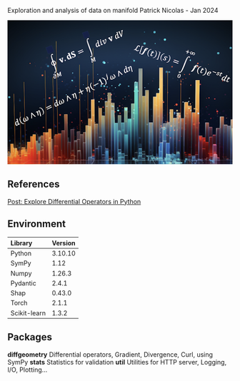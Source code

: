 Exploration and analysis of data on manifold
Patrick Nicolas - Jan 2024

![Analysis of data on manifolds](images/Data_Exploration_Banner.png)


## References
[Post: Explore Differential Operators in Python](https://patricknicolas.blogspot.com/2023/12/explore-differential-operators-in-python.html)

## Environment
| Library      | Version |
|:-------------|:--------|
| Python       | 3.10.10 |
| SymPy        | 1.12    |
| Numpy        | 1.26.3  |
| Pydantic     | 2.4.1   |
| Shap         | 0.43.0  |
| Torch        | 2.1.1   |
| Scikit-learn | 1.3.2   |


## Packages
**diffgeometry**  Differential operators, Gradient, Divergence, Curl, using SymPy
**stats** Statistics for validation
**util**  Utilities for HTTP server, Logging, I/O, Plotting...